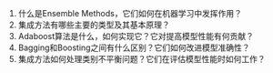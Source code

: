 1. 什么是Ensemble Methods，它们如何在机器学习中发挥作用？
2. 集成方法有哪些主要的类型及其基本原理？
3. Adaboost算法是什么，如何实现它？它对提高模型性能有何贡献？
4. Bagging和Boosting之间有什么区别？它们如何改进模型准确性？
5. 集成方法如何处理类别不平衡问题？它们在评估模型性能时如何工作？